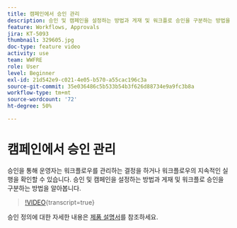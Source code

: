 ```yaml
---
title: 캠페인에서 승인 관리
description: 승인 및 캠페인을 설정하는 방법과 게재 및 워크플로 승인을 구분하는 방법을 알아봅니다.
feature: Workflows, Approvals
jira: KT-5093
thumbnail: 329605.jpg
doc-type: feature video
activity: use
team: WWFRE
role: User
level: Beginner
exl-id: 21d542e9-c021-4e05-b570-a55cac196c3a
source-git-commit: 35e036486c5b533b54b3f626d88734e9a9fc3b8a
workflow-type: tm+mt
source-wordcount: '72'
ht-degree: 50%

---
```


# 캠페인에서 승인 관리

승인을 통해 운영자는 워크플로우를 관리하는 결정을 하거나 워크플로우의 지속적인 실행을 확인할 수 있습니다.
승인 및 캠페인을 설정하는 방법과 게재 및 워크플로 승인을 구분하는 방법을 알아봅니다.

>[!VIDEO](https://video.tv.adobe.com/v/3452620?quality=12&learn=on&captions=kor){transcript=true}

승인 정의에 대한 자세한 내용은 [제품 설명서](https://experienceleague.adobe.com/docs/campaign-classic/using/automating-with-workflows/executing-a-workflow/defining-approvals.html?lang=ko#sending-emails)를 참조하세요.
